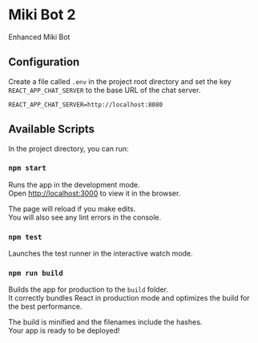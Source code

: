 # Miki Bot 2

Enhanced Miki Bot

## Configuration

Create a file called `.env` in the project root directory and set the
key `REACT_APP_CHAT_SERVER` to the base URL of the chat server.

```
REACT_APP_CHAT_SERVER=http://localhost:8080
```

## Available Scripts

In the project directory, you can run:

### `npm start`

Runs the app in the development mode.<br>
Open [http://localhost:3000](http://localhost:3000) to view it in the browser.

The page will reload if you make edits.<br>
You will also see any lint errors in the console.

### `npm test`

Launches the test runner in the interactive watch mode.

### `npm run build`

Builds the app for production to the `build` folder.<br>
It correctly bundles React in production mode and optimizes the build for the best performance.

The build is minified and the filenames include the hashes.<br>
Your app is ready to be deployed!
